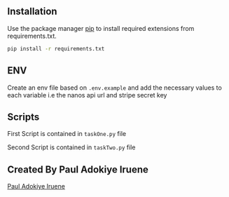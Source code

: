 ## Installation

Use the package manager [pip](https://pip.pypa.io/en/stable/) to install required extensions from requirements.txt.

```bash
pip install -r requirements.txt
```

## ENV

Create an env file based on `.env.example` and add the necessary values to each variable i.e the nanos api url and stripe secret key

## Scripts

First Script is contained in `taskOne.py` file

Second Script is contained in `taskTwo.py` file

## Created By Paul Adokiye Iruene
[Paul Adokiye Iruene](https://adokiyeiruene.com)
